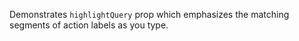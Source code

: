 Demonstrates `highlightQuery` prop which emphasizes the matching segments of action labels as you type.
